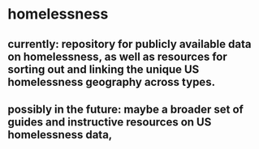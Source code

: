 # homelessness

## currently: repository for publicly available data on homelessness, as well as resources for sorting out and linking the unique US homelessness geography across types.
## possibly in the future: maybe a broader set of guides and instructive resources on US homelessness data,
